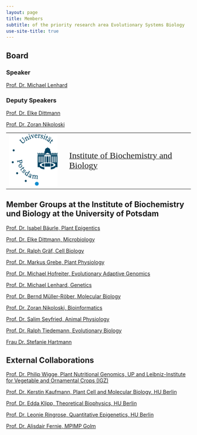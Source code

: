 ```yaml
---
layout: page
title: Members
subtitle: of the priority research area Evolutionary Systems Biology
use-site-title: true
---
```


## Board

### Speaker

[Prof. Dr. Michael Lenhard](https://www.uni-potsdam.de/en/ibb-genetik/people)


### Deputy Speakers

[Prof. Dr. Elke Dittmann](https://www.uni-potsdam.de/en/ibb-mikrobiologie/members-microbiology-university-of-potsdam)

[Prof. Dr. Zoran Nikoloski](https://www.uni-potsdam.de/en/ibb-bioinformatik/members)


<p align='center'>
<table>
<tr>
<td>
  <a href="https://www.uni-potsdam.de/en/university-of-potsdam" title="to the Uni-Homepage" target="_top">
  <img src="img/up-logo-math-2.png" alt="Logo Institute of Biochemistry and Biology">
  </a>
</td>
<td>&nbsp;</td>
<td>

<a href="/en/ibb/" title="to the homepage of Institute of Biochemistry and Biology">
   <font size="5" face="Liberation Serif" >
		Institute of Biochemistry and Biology
   </font >	
</a>
</td>
</tr>
</table>
</p>

## Member Groups at the Institute of Biochemistry und Biology at the University of Potsdam

[Prof. Dr. Isabel Bäurle, Plant Epigentics](https://baurlelab.wordpress.com/)

[Prof. Dr. Elke Dittmann, Microbiology](http://uni-potsdam.de/ibb-mikrobiologie/microbiology-university-of-potsdam.html)

[Prof. Dr. Ralph Gräf, Cell Biology](http://www.uni-potsdam.de/ibb-zellbiologie/index.html)

[Prof. Dr. Markus Grebe, Plant Physiology](http://www.uni-potsdam.de/en/ibb-pflanzenphysiologie/index.html)

[Prof. Dr. Michael Hofreiter, Evolutionary Adaptive Genomics](http://www.uni-potsdam.de/ibb-genomics/index.html)

[Prof. Dr. Michael Lenhard, Genetics](http://www.uni-potsdam.de/ibb-genetik/index.html)

[Prof. Dr. Bernd Müller-Röber, Molecular Biology](http://www.uni-potsdam.de/ibb-molecularbiology/research-overview.html)

[Prof. Dr. Zoran Nikoloski, Bioinformatics](http://uni-potsdam.de/ibb-bioinformatik/index.html)

[Prof. Dr. Salim Seyfried, Animal Physiology](https://uni-potsdam.de/ibb-zoophysiologie/index.html)

[Prof. Dr. Ralph Tiedemann, Evolutionary Biology](http://uni-potsdam.de/ibb-evolutionsbiologie)

[Frau Dr. Stefanie Hartmann]()

## External Collaborations

[Prof. Dr. Philip Wigge, Plant Nutritional Genomics, UP and Leibniz-Institute for Vegetable and Ornamental Crops (IGZ)](https://www.igzev.de/portfolio_type/portfolio-philip_wigge/?lang=en)

[Prof. Dr. Kerstin Kaufmann, Plant Cell and Molecular Biology, HU Berlin](https://www2.hu-berlin.de/biologie/flower/)

[Prof. Dr. Edda Klipp, Theoretical Biophysics, HU Berlin](https://rumo.biologie.hu-berlin.de/tbp/index.php/en/)

[Prof. Dr. Leonie Ringrose, Quantitative Epigenetics, HU Berlin](http://www.ringroselab.com/)

[Prof. Dr. Alisdair Fernie, MPIMP Golm ](https://www.mpimp-golm.mpg.de/5858/4fernie)


